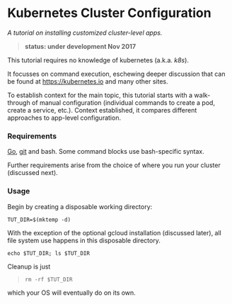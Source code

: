 # Kubernetes Cluster Configuration

_A tutorial on installing customized cluster-level apps._

> __status: under development Nov 2017__

This tutorial requires no knowledge of kubernetes (a.k.a. _k8s_).

It focusses on command execution, eschewing deeper
discussion that can be found at https://kubernetes.io
and many other sites.

To establish context for the main topic, this tutorial
starts with a walk-through of manual configuration
(individual commands to create a pod, create a service,
etc.).  Context established, it compares different
approaches to app-level configuration.

### Requirements

[Go](https://golang.org/doc/install),
[git](https://git-scm.com/downloads) and bash.
Some command blocks use bash-specific syntax.

Further requirements arise from the choice of where you
run your cluster (discussed next).

### Usage

Begin by creating a disposable working directory:

```
TUT_DIR=$(mktemp -d)
```

With the exception of the optional gcloud installation
(discussed later), all file system use happens in this
disposable directory.

```
echo $TUT_DIR; ls $TUT_DIR
```

Cleanup is just

> ```
> rm -rf $TUT_DIR
> ```

which your OS will eventually do on its own.
